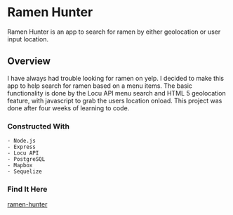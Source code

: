 # Ramen Hunter

Ramen Hunter is an app to search for ramen by either geolocation or user input location.


## Overview

I have always had trouble looking for ramen on yelp. I decided to make this app to help search for ramen based on a menu items. The basic functionality is done by the Locu API menu search and HTML 5 geolocation feature, with javascript to grab the users location onload. This project was done after four weeks of learning to code.


### Constructed With

	- Node.js
	- Express
	- Locu API
	- PostgreSQL
	- Mapbox
	- Sequelize

### Find It Here

[ramen-hunter](http://ramen-hunter.herokuapp.com)
